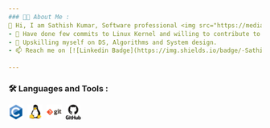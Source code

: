 ```yaml
---
### 👨‍💻 About Me :
👋 Hi, I am Sathish Kumar, Software professional <img src="https://media.giphy.com/media/WUlplcMpOCEmTGBtBW/giphy.gif" width="30"> with expertise in C, Linux, and Networking.
- 🔭 Have done few commits to Linux Kernel and willing to contribute to open source more.
- 🌱 Upskilling myself on DS, Algorithms and System design.
- 📫 Reach me on [![Linkedin Badge](https://img.shields.io/badge/-SathishKumar-blue?style=flat&logo=Linkedin&logoColor=white)](https://www.linkedin.com/in/sathish-kumar-b184a780/)

---
```

### 🛠️ Languages and Tools :
<div>
  <img src="https://github.com/devicons/devicon/blob/master/icons/c/c-original.svg" title="C" alt="C" width="30" height="30"/>&nbsp;
  <img src="https://github.com/devicons/devicon/blob/master/icons/linux/linux-original.svg" title="Linux" alt="Linux" width="30" height="30"/>&nbsp;
  <img src="https://github.com/devicons/devicon/blob/master/icons/git/git-original-wordmark.svg" title="git" alt="git" width="30" height="30"/>&nbsp;
  <img src="https://github.com/devicons/devicon/blob/master/icons/github/github-original-wordmark.svg" title="github" alt="github" width="30" height="30"/>&nbsp;
</div>


<!---
kssk92sathish/kssk92sathish is a ✨ special ✨ repository because its `README.md` (this file) appears on your GitHub profile.
You can click the Preview link to take a look at your changes.
--->
